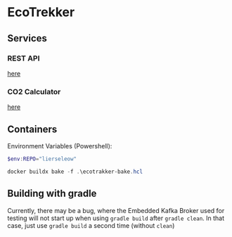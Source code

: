 # EcoTrekker

## Services

### REST API

[here](rest-api/README.md)

### CO2 Calculator

[here](co2-calculator/README.md)

## Containers

Environment Variables (Powershell): 
```powershell
$env:REPO="lierseleow"
```

```powershell
docker buildx bake -f .\ecotrakker-bake.hcl
```

## Building with gradle

Currently, there may be a bug, where the Embedded Kafka Broker used for testing will not start up when using `gradle build` after `gradle clean`.
In that case, just use `gradle build` a second time (without `clean`)

